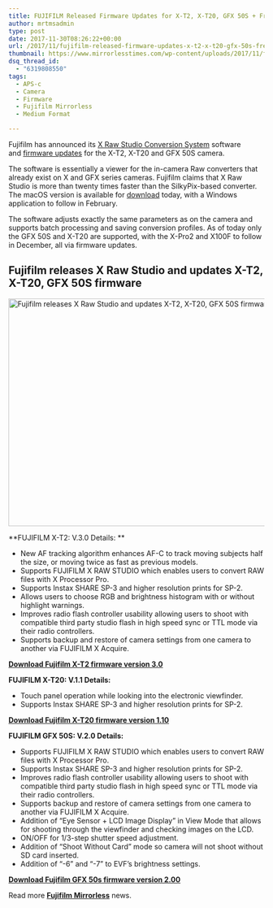 ```yaml
---
title: FUJIFILM Released Firmware Updates for X-T2, X-T20, GFX 50S + Free X RAW STUDIO Software + X Acquire ver. 1.7
author: mrtmsadmin
type: post
date: 2017-11-30T08:26:22+00:00
url: /2017/11/fujifilm-released-firmware-updates-x-t2-x-t20-gfx-50s-free-x-raw-studio-software-x-acquire-ver-1-7/
thumbnail: https://www.mirrorlesstimes.com/wp-content/uploads/2017/11/fujifilm-released-firmware-updates-x-t2-x-t20-gfx-50s-free-x-raw-studio-software-x-acquire-ver-1-7.jpg
dsq_thread_id:
  - "6319808550"
tags:
  - APS-c
  - Camera
  - Firmware
  - Fujifilm Mirrorless
  - Medium Format

---
```

Fujifilm has announced its <a href="https://www.dailycameranews.com/2017/11/fujifilm-releases-new-x-raw-studio-conversion-system/" target="_blank" rel="noopener">X Raw Studio Conversion System</a> software and <a href="http://www.fujifilm.com/support/digital_cameras/software/fw_table.html" target="_blank" rel="noopener">firmware updates</a> for the X-T2, X-T20 and GFX 50S camera.

The software is essentially a viewer for the in-camera Raw converters that already exist on X and GFX series cameras. Fujifilm claims that X Raw Studio is more than twenty times faster than the SilkyPix-based converter. The macOS version is available for <a href="http://www.fujifilm.com/support/digital_cameras/software/application/" target="_blank" rel="noopener">download</a> today, with a Windows application to follow in February.

The software adjusts exactly the same parameters as on the camera and supports batch processing and saving conversion profiles. As of today only the GFX 50S and X-T20 are supported, with the X-Pro2 and X100F to follow in December, all via firmware updates.<!--more-->

## Fujifilm releases X Raw Studio and updates X-T2, X-T20, GFX 50S firmware

[<img class="aligncenter wp-image-1491 size-full" title="Fujifilm releases X Raw Studio and updates X-T2, X-T20, GFX 50S firmware" src="https://i0.wp.com/www.mirrorlesstimes.com/wp-content/uploads/2017/11/fujifilm-released-firmware-updates-x-t2-x-t20-gfx-50s-free-x-raw-studio-software-x-acquire-ver-1-7.jpg?resize=600%2C448&#038;ssl=1" alt="Fujifilm releases X Raw Studio and updates X-T2, X-T20, GFX 50S firmware" width="600" height="448" srcset="https://i0.wp.com/www.mirrorlesstimes.com/wp-content/uploads/2017/11/fujifilm-released-firmware-updates-x-t2-x-t20-gfx-50s-free-x-raw-studio-software-x-acquire-ver-1-7.jpg?w=1024&ssl=1 1024w, https://i0.wp.com/www.mirrorlesstimes.com/wp-content/uploads/2017/11/fujifilm-released-firmware-updates-x-t2-x-t20-gfx-50s-free-x-raw-studio-software-x-acquire-ver-1-7.jpg?resize=402%2C300&ssl=1 402w, https://i0.wp.com/www.mirrorlesstimes.com/wp-content/uploads/2017/11/fujifilm-released-firmware-updates-x-t2-x-t20-gfx-50s-free-x-raw-studio-software-x-acquire-ver-1-7.jpg?resize=768%2C574&ssl=1 768w, https://i0.wp.com/www.mirrorlesstimes.com/wp-content/uploads/2017/11/fujifilm-released-firmware-updates-x-t2-x-t20-gfx-50s-free-x-raw-studio-software-x-acquire-ver-1-7.jpg?resize=970%2C725&ssl=1 970w" sizes="(max-width: 600px) 100vw, 600px" data-recalc-dims="1" />][1]

**FUJIFILM X-T2: V.3.0 Details: **

  * New AF tracking algorithm enhances AF-C to track moving subjects half the size, or moving twice as fast as previous models.
  * Supports FUJIFILM X RAW STUDIO which enables users to convert RAW files with X Processor Pro.
  * Supports Instax SHARE SP-3 and higher resolution prints for SP-2.
  * Allows users to choose RGB and brightness histogram with or without highlight warnings.
  * Improves radio flash controller usability allowing users to shoot with compatible third party studio flash in high speed sync or TTL mode via their radio controllers.
  * Supports backup and restore of camera settings from one camera to another via FUJIFILM X Acquire.

**[Download Fujifilm X-T2 firmware version 3.0][2]**

**FUJIFILM X-T20: V.1.1 Details:**

  * Touch panel operation while looking into the electronic viewfinder.
  * Supports Instax SHARE SP-3 and higher resolution prints for SP-2.

**[Download Fujifilm X-T20 firmware version 1.10][3]**

**FUJIFILM GFX 50S: V.2.0 Details:**

  * Supports FUJIFILM X RAW STUDIO which enables users to convert RAW files with X Processor Pro.
  * Supports Instax SHARE SP-3 and higher resolution prints for SP-2.
  * Improves radio flash controller usability allowing users to shoot with compatible third party studio flash in high speed sync or TTL mode via their radio controllers.
  * Supports backup and restore of camera settings from one camera to another via FUJIFILM X Acquire.
  * Addition of “Eye Sensor + LCD Image Display” in View Mode that allows for shooting through the viewfinder and checking images on the LCD.
  * ON/OFF for 1/3-step shutter speed adjustment.
  * Addition of “Shoot Without Card” mode so camera will not shoot without SD card inserted.
  * Addition of “-6” and “-7” to EVF&#8217;s brightness settings.

**<a title="Fujifilm GFX 50s firmware version 1.10" href="http://www.fujifilm.com/support/digital_cameras/software/firmware/gfx/gfx50s/index.html" target="_blank" rel="noopener">Download Fujifilm GFX 50s firmware version 2.00</a>**

Read more [**Fujifilm Mirrorless**][4] news.

 [1]: https://i0.wp.com/www.mirrorlesstimes.com/wp-content/uploads/2017/11/fujifilm-released-firmware-updates-x-t2-x-t20-gfx-50s-free-x-raw-studio-software-x-acquire-ver-1-7.jpg?ssl=1
 [2]: http://www.fujifilm.com/support/digital_cameras/software/firmware/x/xt2/index.html "Fujifilm GFX 50s firmware version 1.10"
 [3]: http://www.fujifilm.com/support/digital_cameras/software/firmware/x/xt20/index.html "Fujifilm GFX 50s firmware version 1.10"
 [4]: https://www.mirrorlesstimes.com/tags/fujifilm-mirrorless/